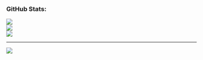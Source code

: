 <!--
**niklasbabel/niklasbabel** is a ✨ _special_ ✨ repository because its `README.md` (this file) appears on your GitHub profile.

Here are some ideas to get you started:

- 🔭 I’m currently working on ...
- 🌱 I’m currently learning ...
- 👯 I’m looking to collaborate on ...
- 🤔 I’m looking for help with ...
- 💬 Ask me about ...
- 📫 How to reach me: ...
- 😄 Pronouns: ...
- ⚡ Fun fact: ...
-->

### GitHub Stats:
![](https://github-readme-stats.vercel.app/api?username=niklasbabel&theme=vue&hide_border=false&include_all_commits=true&count_private=true)<br/>
![](https://github-readme-streak-stats.herokuapp.com/?user=niklasbabel&theme=vue&hide_border=false)<br/>
![](https://github-readme-stats.vercel.app/api/top-langs/?username=niklasbabel&theme=vue&hide_border=false&include_all_commits=true&count_private=true&layout=compact)

---
[![](https://visitcount.itsvg.in/api?id=niklasbabel&icon=0&color=0)](https://visitcount.itsvg.in)

<!-- Proudly created with GPRM ( https://gprm.itsvg.in ) -->
